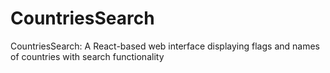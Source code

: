 # CountriesSearch
CountriesSearch: A React-based web interface displaying flags and names of countries with search functionality
